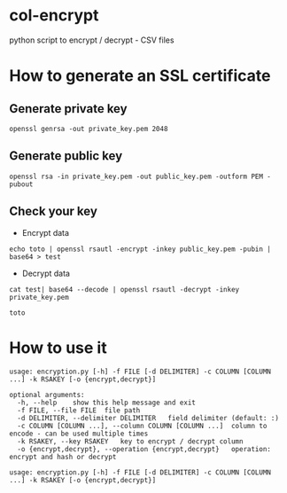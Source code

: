 # col-encrypt
python script to encrypt / decrypt - CSV files

# How to generate an SSL certificate
## Generate private key
`openssl genrsa -out private_key.pem 2048`

## Generate public key
`openssl rsa -in private_key.pem -out public_key.pem -outform PEM -pubout`

## Check your key 
- Encrypt data

`echo toto | openssl rsautl -encrypt -inkey public_key.pem -pubin | base64 > test`

- Decrypt data

`cat test| base64 --decode | openssl rsautl -decrypt -inkey private_key.pem`

`toto`

# How to use it
```
usage: encryption.py [-h] -f FILE [-d DELIMITER] -c COLUMN [COLUMN ...] -k RSAKEY [-o {encrypt,decrypt}]

optional arguments:
  -h, --help	show this help message and exit
  -f FILE, --file FILE	file path
  -d DELIMITER, --delimiter DELIMITER	field delimiter (default: :)
  -c COLUMN [COLUMN ...], --column COLUMN [COLUMN ...]	column to encode - can be used multiple times
  -k RSAKEY, --key RSAKEY	key to encrypt / decrypt column
  -o {encrypt,decrypt},	--operation {encrypt,decrypt}	operation: encrypt and hash or decrypt

usage: encryption.py [-h] -f FILE [-d DELIMITER] -c COLUMN [COLUMN ...] -k RSAKEY [-o {encrypt,decrypt}]
```
